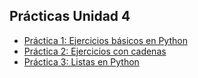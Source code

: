 ## Prácticas Unidad 4

- [Práctica 1: Ejercicios básicos en Python](./PR0401/PR0401.md)
- [Práctica 2: Ejercicios con cadenas](./PR0402/PR0402.md)
- [Práctica 3: Listas en Python](./PR0403/PR0403.md)